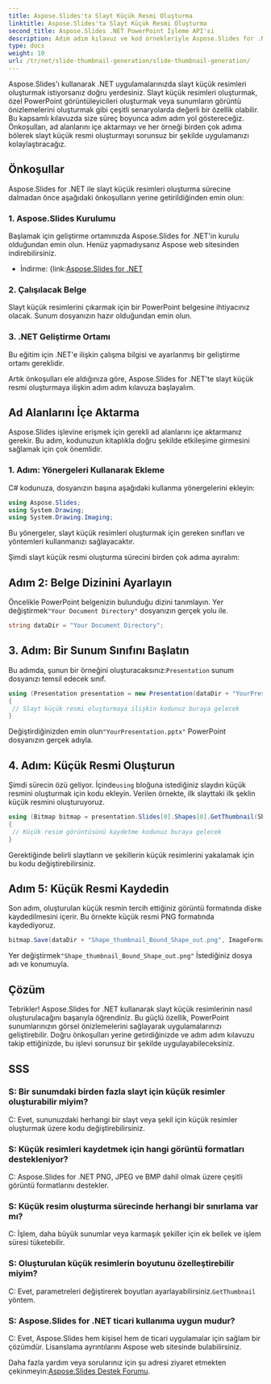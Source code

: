 ```yaml
---
title: Aspose.Slides'ta Slayt Küçük Resmi Oluşturma
linktitle: Aspose.Slides'ta Slayt Küçük Resmi Oluşturma
second_title: Aspose.Slides .NET PowerPoint İşleme API'si
description: Adım adım kılavuz ve kod örnekleriyle Aspose.Slides for .NET'te slayt küçük resimleri oluşturun. Görünümü özelleştirin ve küçük resimleri kaydedin. Sunum önizlemelerini geliştirin.
type: docs
weight: 10
url: /tr/net/slide-thumbnail-generation/slide-thumbnail-generation/
---
```


Aspose.Slides'ı kullanarak .NET uygulamalarınızda slayt küçük resimleri oluşturmak istiyorsanız doğru yerdesiniz. Slayt küçük resimleri oluşturmak, özel PowerPoint görüntüleyicileri oluşturmak veya sunumların görüntü önizlemelerini oluşturmak gibi çeşitli senaryolarda değerli bir özellik olabilir. Bu kapsamlı kılavuzda size süreç boyunca adım adım yol göstereceğiz. Önkoşulları, ad alanlarını içe aktarmayı ve her örneği birden çok adıma bölerek slayt küçük resmi oluşturmayı sorunsuz bir şekilde uygulamanızı kolaylaştıracağız.

## Önkoşullar

Aspose.Slides for .NET ile slayt küçük resimleri oluşturma sürecine dalmadan önce aşağıdaki önkoşulların yerine getirildiğinden emin olun:

### 1. Aspose.Slides Kurulumu
Başlamak için geliştirme ortamınızda Aspose.Slides for .NET'in kurulu olduğundan emin olun. Henüz yapmadıysanız Aspose web sitesinden indirebilirsiniz.

-  İndirme: {link:[Aspose.Slides for .NET](https://releases.aspose.com/slides/net/)

### 2. Çalışılacak Belge
Slayt küçük resimlerini çıkarmak için bir PowerPoint belgesine ihtiyacınız olacak. Sunum dosyanızın hazır olduğundan emin olun.

### 3. .NET Geliştirme Ortamı
Bu eğitim için .NET'e ilişkin çalışma bilgisi ve ayarlanmış bir geliştirme ortamı gereklidir.

Artık önkoşulları ele aldığınıza göre, Aspose.Slides for .NET'te slayt küçük resmi oluşturmaya ilişkin adım adım kılavuza başlayalım.

## Ad Alanlarını İçe Aktarma

Aspose.Slides işlevine erişmek için gerekli ad alanlarını içe aktarmanız gerekir. Bu adım, kodunuzun kitaplıkla doğru şekilde etkileşime girmesini sağlamak için çok önemlidir.

### 1. Adım: Yönergeleri Kullanarak Ekleme

C# kodunuza, dosyanızın başına aşağıdaki kullanma yönergelerini ekleyin:

```csharp
using Aspose.Slides;
using System.Drawing;
using System.Drawing.Imaging;
```

Bu yönergeler, slayt küçük resimleri oluşturmak için gereken sınıfları ve yöntemleri kullanmanızı sağlayacaktır.

Şimdi slayt küçük resmi oluşturma sürecini birden çok adıma ayıralım:

## Adım 2: Belge Dizinini Ayarlayın

 Öncelikle PowerPoint belgenizin bulunduğu dizini tanımlayın. Yer değiştirmek`"Your Document Directory"` dosyanızın gerçek yolu ile.

```csharp
string dataDir = "Your Document Directory";
```

## 3. Adım: Bir Sunum Sınıfını Başlatın

 Bu adımda, şunun bir örneğini oluşturacaksınız:`Presentation` sunum dosyanızı temsil edecek sınıf.

```csharp
using (Presentation presentation = new Presentation(dataDir + "YourPresentation.pptx"))
{
 // Slayt küçük resmi oluşturmaya ilişkin kodunuz buraya gelecek
}
```

 Değiştirdiğinizden emin olun`"YourPresentation.pptx"` PowerPoint dosyanızın gerçek adıyla.

## 4. Adım: Küçük Resmi Oluşturun

 Şimdi sürecin özü geliyor. İçinde`using` bloğuna istediğiniz slaydın küçük resmini oluşturmak için kodu ekleyin. Verilen örnekte, ilk slayttaki ilk şeklin küçük resmini oluşturuyoruz.

```csharp
using (Bitmap bitmap = presentation.Slides[0].Shapes[0].GetThumbnail(ShapeThumbnailBounds.Appearance, 1, 1))
{
 // Küçük resim görüntüsünü kaydetme kodunuz buraya gelecek
}
```

Gerektiğinde belirli slaytların ve şekillerin küçük resimlerini yakalamak için bu kodu değiştirebilirsiniz.

## Adım 5: Küçük Resmi Kaydedin

Son adım, oluşturulan küçük resmin tercih ettiğiniz görüntü formatında diske kaydedilmesini içerir. Bu örnekte küçük resmi PNG formatında kaydediyoruz.

```csharp
bitmap.Save(dataDir + "Shape_thumbnail_Bound_Shape_out.png", ImageFormat.Png);
```

 Yer değiştirmek`"Shape_thumbnail_Bound_Shape_out.png"` İstediğiniz dosya adı ve konumuyla.

## Çözüm

Tebrikler! Aspose.Slides for .NET kullanarak slayt küçük resimlerinin nasıl oluşturulacağını başarıyla öğrendiniz. Bu güçlü özellik, PowerPoint sunumlarınızın görsel önizlemelerini sağlayarak uygulamalarınızı geliştirebilir. Doğru önkoşulları yerine getirdiğinizde ve adım adım kılavuzu takip ettiğinizde, bu işlevi sorunsuz bir şekilde uygulayabileceksiniz.

## SSS

### S: Bir sunumdaki birden fazla slayt için küçük resimler oluşturabilir miyim?
C: Evet, sununuzdaki herhangi bir slayt veya şekil için küçük resimler oluşturmak üzere kodu değiştirebilirsiniz.

### S: Küçük resimleri kaydetmek için hangi görüntü formatları destekleniyor?
C: Aspose.Slides for .NET PNG, JPEG ve BMP dahil olmak üzere çeşitli görüntü formatlarını destekler.

### S: Küçük resim oluşturma sürecinde herhangi bir sınırlama var mı?
C: İşlem, daha büyük sunumlar veya karmaşık şekiller için ek bellek ve işlem süresi tüketebilir.

### S: Oluşturulan küçük resimlerin boyutunu özelleştirebilir miyim?
C: Evet, parametreleri değiştirerek boyutları ayarlayabilirsiniz.`GetThumbnail` yöntem.

### S: Aspose.Slides for .NET ticari kullanıma uygun mudur?
C: Evet, Aspose.Slides hem kişisel hem de ticari uygulamalar için sağlam bir çözümdür. Lisanslama ayrıntılarını Aspose web sitesinde bulabilirsiniz.

 Daha fazla yardım veya sorularınız için şu adresi ziyaret etmekten çekinmeyin:[Aspose.Slides Destek Forumu](https://forum.aspose.com/).